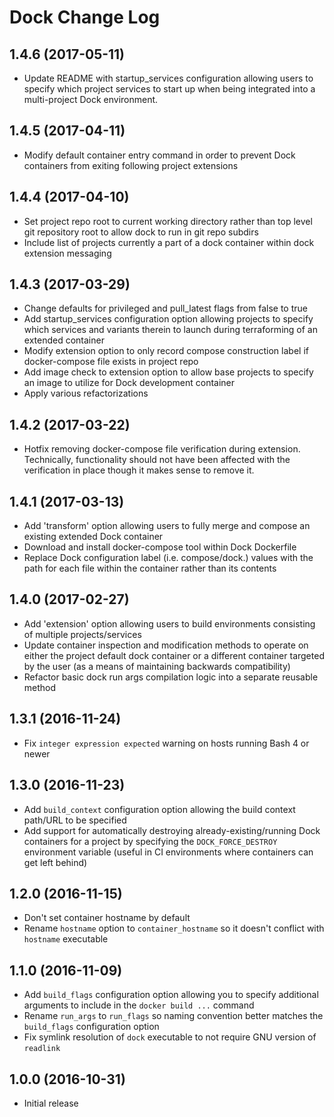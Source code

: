 # Dock Change Log

## 1.4.6 (2017-05-11)

* Update README with startup_services configuration allowing users to specify
  which project services to start up when being integrated into a multi-project Dock
  environment.

## 1.4.5 (2017-04-11)

* Modify default container entry command in order to prevent Dock containers
  from exiting following project extensions

## 1.4.4 (2017-04-10)

* Set project repo root to current working directory rather than top level
  git repository root to allow dock to run in git repo subdirs
* Include list of projects currently a part of a dock container within dock
  extension messaging

## 1.4.3 (2017-03-29)

* Change defaults for privileged and pull_latest flags from false to true
* Add startup_services configuration option allowing projects to specify
  which services and variants therein to launch during terraforming of an
  extended container
* Modify extension option to only record compose construction label if
  docker-compose file exists in project repo
* Add image check to extension option to allow base projects to specify
  an image to utilize for Dock development container
* Apply various refactorizations

## 1.4.2 (2017-03-22)

* Hotfix removing docker-compose file verification during extension.
  Technically, functionality should not have been affected with the
  verification in place though it makes sense to remove it.

## 1.4.1 (2017-03-13)

* Add 'transform' option allowing users to fully merge and compose an existing
  extended Dock container
* Download and install docker-compose tool within Dock Dockerfile
* Replace Dock configuration label (i.e. compose/dock.<project>) values with the path
  for each file within the container rather than its contents

## 1.4.0 (2017-02-27)

* Add 'extension' option allowing users to build
  environments consisting of multiple projects/services
* Update container inspection and modification methods to operate
  on either the project default dock container or a different
  container targeted by the user (as a means of maintaining backwards
  compatibility)
* Refactor basic dock run args compilation logic into a
  separate reusable method

## 1.3.1 (2016-11-24)

* Fix `integer expression expected` warning on hosts running Bash 4 or newer

## 1.3.0 (2016-11-23)

* Add `build_context` configuration option allowing the build context
  path/URL to be specified
* Add support for automatically destroying already-existing/running Dock
  containers for a project by specifying the `DOCK_FORCE_DESTROY` environment
  variable (useful in CI environments where containers can get left behind)

## 1.2.0 (2016-11-15)

* Don't set container hostname by default
* Rename `hostname` option to `container_hostname` so it doesn't conflict with
  `hostname` executable

## 1.1.0 (2016-11-09)

* Add `build_flags` configuration option allowing you to specify additional
  arguments to include in the `docker build ...` command
* Rename `run_args` to `run_flags` so naming convention better matches the
  `build_flags` configuration option
* Fix symlink resolution of `dock` executable to not require GNU version of
  `readlink`

## 1.0.0 (2016-10-31)

* Initial release
